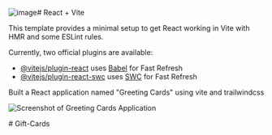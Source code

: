 ![image](https://github.com/user-attachments/assets/cc44b303-e86e-48e5-a62b-e6fd2d636129)# React + Vite

This template provides a minimal setup to get React working in Vite with HMR and some ESLint rules.

Currently, two official plugins are available:

- [@vitejs/plugin-react](https://github.com/vitejs/vite-plugin-react/blob/main/packages/plugin-react/README.md) uses [Babel](https://babeljs.io/) for Fast Refresh
- [@vitejs/plugin-react-swc](https://github.com/vitejs/vite-plugin-react-swc) uses [SWC](https://swc.rs/) for Fast Refresh


Built a React application named "Greeting Cards" using vite and trailwindcss

![Screenshot of Greeting Cards Application](./src/assets/screenshot.png)

#   G i f t - C a r d s 
 
 

